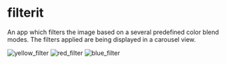 # filterit

An app which filters the image based on a several predefined color blend modes. The filters applied are being displayed in a carousel view.


![yellow_filter](https://user-images.githubusercontent.com/76464776/190969902-aa19ad46-ccf6-4692-af04-b5106f96d939.jpg)
![red_filter](https://user-images.githubusercontent.com/76464776/190969923-1c4c57d7-89cd-4207-aaaf-8ebcc4524b7e.jpg)
![blue_filter](https://user-images.githubusercontent.com/76464776/190969939-f9782cda-ccd3-4006-ab25-9f77a0f44475.jpg)
